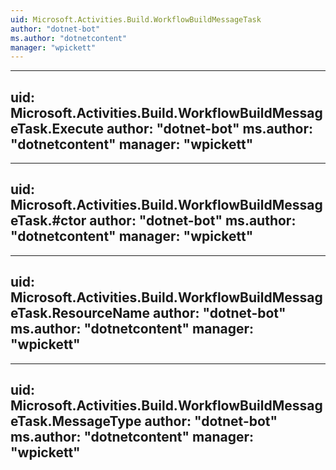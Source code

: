 ```yaml
---
uid: Microsoft.Activities.Build.WorkflowBuildMessageTask
author: "dotnet-bot"
ms.author: "dotnetcontent"
manager: "wpickett"
---
```


---
uid: Microsoft.Activities.Build.WorkflowBuildMessageTask.Execute
author: "dotnet-bot"
ms.author: "dotnetcontent"
manager: "wpickett"
---

---
uid: Microsoft.Activities.Build.WorkflowBuildMessageTask.#ctor
author: "dotnet-bot"
ms.author: "dotnetcontent"
manager: "wpickett"
---

---
uid: Microsoft.Activities.Build.WorkflowBuildMessageTask.ResourceName
author: "dotnet-bot"
ms.author: "dotnetcontent"
manager: "wpickett"
---

---
uid: Microsoft.Activities.Build.WorkflowBuildMessageTask.MessageType
author: "dotnet-bot"
ms.author: "dotnetcontent"
manager: "wpickett"
---
